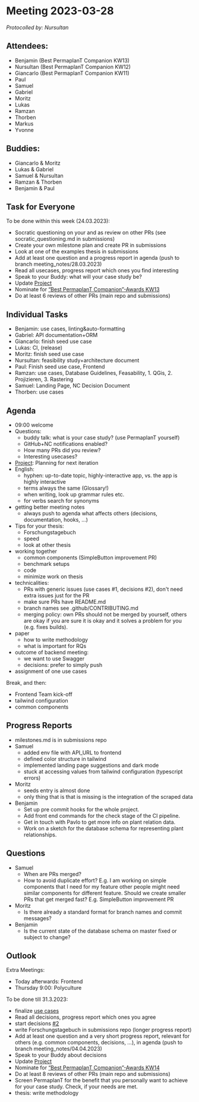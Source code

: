 # Meeting 2023-03-28

_Protocolled by: Nursultan_

## Attendees:

-   Benjamin  (Best PermaplanT Companion KW13)
-   Nursultan (Best PermaplanT Companion KW12)
-   Giancarlo (Best PermaplanT Companion KW11)
-   Paul
-   Samuel
-   Gabriel
-   Moritz
-   Lukas
-   Ramzan
-   Thorben
-   Markus
-   Yvonne

## Buddies:

-   Giancarlo & Moritz
-   Lukas & Gabriel
-   Samuel & Nursultan
-   Ramzan & Thorben
-   Benjamin & Paul

## Task for Everyone

To be done within this week (24.03.2023):

-   Socratic questioning on your and as review on other PRs (see socratic_questioning.md in submissions)
-   Create your own milestone plan and create PR in submissions
-   Look at one of the examples thesis in submissions
-   Add at least one question and a progress report in agenda (push to branch meeting_notes/28.03.2023)
-   Read all usecases, progress report which ones you find interesting
-   Speak to your Buddy: what will your case study be?
-   Update [Project](https://github.com/orgs/ElektraInitiative/projects/4/)
-   Nominate for [“Best PermaplanT Companion”-Awards KW13](https://nextcloud.markus-raab.org/nextcloud/index.php/apps/polls/vote/8)
-   Do at least 6 reviews of other PRs (main repo and submissions)

## Individual Tasks

-   Benjamin: use cases, linting&auto-formatting
-   Gabriel: API documentation+ORM
-   Giancarlo: finish seed use case
-   Lukas: CI, (release)
-   Moritz: finish seed use case
-   Nursultan: feasibility study+architecture document
-   Paul: Finish seed use case, Frontend
-   Ramzan: use cases, Database Guidelines, Feasability, 1. QGis, 2. Projizieren, 3. Rastering
-   Samuel: Landing Page, NC Decision Document
-   Thorben: use cases

## Agenda

-   09:00 welcome
-   Questions:
    -   buddy talk: what is your case study? (use PermaplanT yourself)
    -   GitHub+NC notifications enabled?
    -   How many PRs did you review?
    -   Interesting usecases?
-   [Project](https://github.com/orgs/ElektraInitiative/projects/4/): Planning for next iteration
-   English:
    -   hyphen: up-to-date topic, highly-interactive app, vs. the app is highly interactive
    -   terms always the same (Glossary!)
    -   when writing, look up grammar rules etc.
    -   for verbs search for synonyms
-   getting better meeting notes
    -   always push to agenda what affects others (decisions, documentation, hooks, ...)
-   Tips for your thesis:
    -   Forschungstagebuch
    -   speed
    -   look at other thesis
-   working together
    -   common components (SimpleButton improvement PR)
    -   benchmark setups
    -   code
    -   minimize work on thesis
-   technicalities:
    -   PRs with generic issues (use cases #1, decisions #2), don't need extra issues just for the PR
    -   make sure PRs have README.md
    -   branch names see .github/CONTRIBUTING.md
    -   merging policy: own PRs should not be merged by yourself, others are okay if you are sure it is okay and it solves a problem for you (e.g. fixes builds).
-   paper
    -   how to write methodology
    -   what is important for RQs
-   outcome of backend meeting:
    -   we want to use Swagger
    -   decisions: prefer to simply push
-   assignment of one use cases

Break, and then:

-   Frontend Team kick-off
-   tailwind configuration
-   common components

## Progress Reports

-   milestones.md is in submissions repo
-   Samuel
    -   added env file with API_URL to frontend
    -   defined color structure in tailwind
    -   implemented landing page suggestions and dark mode
    -   stuck at accessing values from tailwind configuration (typescript errors)
-   Moritz
    -   seeds entry is almost done
    -   only thing that is that is missing is the integration of the scraped data
-  Benjamin
    -   Set up pre commit hooks for the whole project.
    -   Add front end commands for the check stage of the CI pipeline.
    -   Get in touch with Pavlo to get more info on plant relation data.
    -   Work on a sketch for the database schema for representing plant relationships.

## Questions

-   Samuel
    -   When are PRs merged?
    -   How to avoid duplicate effort? 
        E.g. I am working on simple components that I need for my feature other people might need similar components for different feature.
        Should we create smaller PRs that get merged fast? E.g. SimpleButton improvement PR
-   Moritz
    -   Is there already a standard format for branch names and commit messages?
-   Benjamin
    -   Is the current state of the database schema on master fixed or subject to change?

## Outlook

Extra Meetings:

-   Today afterwards: Frontend
-   Thursday 9:00: Polyculture

To be done till 31.3.2023:

-   finalize [use cases](https://github.com/ElektraInitiative/PermaplanT/issues/1)
-   Read all decisions, progress report which ones you agree
-   start decisions [#2](https://github.com/ElektraInitiative/PermaplanT/issues/2)
-   write Forschungstagebuch in submissions repo (longer progress report)
-   Add at least one question and a very short progress report, relevant for others (e.g. common components, decisions, ...), in agenda (push to branch meeting_notes/04.04.2023)
-   Speak to your Buddy about decisions
-   Update [Project](https://github.com/orgs/ElektraInitiative/projects/4/)
-   Nominate for [“Best PermaplanT Companion”-Awards KW14](https://nextcloud.markus-raab.org/nextcloud/index.php/apps/polls/vote/9)
-   Do at least 8 reviews of other PRs (main repo and submissions)
-   Screen PermaplanT for the benefit that you personally want to achieve for your case study. Check, if your needs are met.
-   thesis: write methodology

